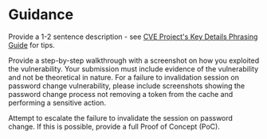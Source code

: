 # Guidance

Provide a 1-2 sentence description - see [CVE Project's Key Details Phrasing Guide](http://cveproject.github.io/docs/content/key-details-phrasing.pdf) for tips.

Provide a step-by-step walkthrough with a screenshot on how you exploited the vulnerability. Your submission must include evidence of the vulnerability and not be theoretical in nature. For a failure to invalidation session on password change vulnerability, please include screenshots showing the password change process not removing a token from the cache and performing a sensitive action.

Attempt to escalate the failure to invalidate the session on password change. If this is possible, provide a full Proof of Concept (PoC).
